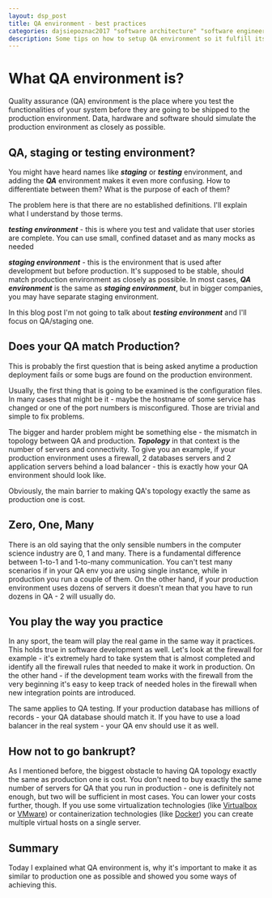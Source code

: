```yaml
---
layout: dsp_post
title: QA environment - best practices
categories: dajsiepoznac2017 "software architecture" "software engineering" microservices
description: Some tips on how to setup QA environment so it fulfill its purpose 
---
```


# What QA environment is?

Quality assurance (QA) environment is the place where you test the functionalities of your system before they are going to be shipped to the production environment. Data, hardware and software should simulate the production environment as closely as possible. 

## QA, staging or testing environment?

You might have heard names like **_staging_** or **_testing_** environment, and adding the **_QA_** environment makes it even more confusing. How to differentiate between them? What is the purpose of each of them?

The problem here is that there are no established definitions. I'll explain what I understand by those terms.

**_testing environment_** - this is where you test and validate that user stories are complete. You can use small, confined dataset and as many mocks as needed

**_staging environment_** - this is the environment that is used after development but before production. It's supposed to be stable, should match production environment as closely as possible. In most cases, **_QA environment_** is the same as **_staging environment_**, but in bigger companies, you may have separate staging environment.

In this blog post I'm not going to talk about **_testing environment_** and I'll focus on QA/staging one.

## Does your QA match Production?

This is probably the first question that is being asked anytime a production deployment fails or some bugs are found on the production environment.

Usually, the first thing that is going to be examined is the configuration files. In many cases that might be it - maybe the hostname of some service has changed or one of the port numbers is misconfigured. Those are trivial and simple to fix problems.

The bigger and harder problem might be something else - the mismatch in topology between QA and production. **_Topology_** in that context is the number of servers and connectivity. To give you an example, if your production environment uses a firewall, 2 databases servers and 2 application servers behind a load balancer - this is exactly how your QA environment should look like.

Obviously, the main barrier to making QA's topology exactly the same as production one is cost.

## Zero, One, Many

There is an old saying that the only sensible numbers in the computer science industry are 0, 1 and many. There is a fundamental difference between 1-to-1 and 1-to-many communication. You can't test many scenarios if in your QA env you are using single instance, while in production you run a couple of them. On the other hand, if your production environment uses dozens of servers it doesn't mean that you have to run dozens in QA - 2 will usually do.

## You play the way you practice

In any sport, the team will play the real game in the same way it practices. This holds true in software development as well. Let's look at the firewall for example - it's extremely hard to take system that is almost completed and identify all the firewall rules that needed to make it work in production. On the other hand - if the development team works with the firewall from the very beginning it's easy to keep track of needed holes in the firewall when new integration points are introduced.

The same applies to QA testing. If your production database has millions of records - your QA database should match it. If you have to use a load balancer in the real system - your QA env should use it as well.

## How not to go bankrupt?

As I mentioned before, the biggest obstacle to having QA topology exactly the same as production one is cost. You don't need to buy exactly the same number of servers for QA that you run in production - one is definitely not enough, but two will be sufficient in most cases. You can lower your costs further, though. If you use some virtualization technologies (like [Virtualbox](https://www.virtualbox.org/) or [VMware](http://www.vmware.com/)) or containerization technologies (like [Docker](https://www.docker.com/)) you can create multiple virtual hosts on a single server. 

## Summary

Today I explained what QA environment is, why it's important to make it as similar to production one as possible and showed you some ways of achieving this. 